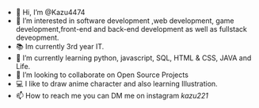- 👋 Hi, I’m @Kazu4474
- 👀 I’m interested in software development ,web development, game development,front-end and back-end development as well as fullstack deveopment.
- 📚 Im currently 3rd year IT.
- 🌱 I’m currently learning python, javascript, SQL, HTML & CSS, JAVA and Life.
- 💞️  I’m looking to collaborate on Open Source Projects
- 💻  I like to draw anime character and also learning Illustration.
- 📫 How to reach me you can DM me on instagram _kazu221_

<!---
Kazu4474/Kazu4474 is a ✨ special ✨ repository because its `README.md` (this file) appears on your GitHub profile.
You can click the Preview link to take a look at your changes.
--->
